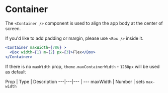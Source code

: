 
# Container

The `<Container />` component is used to align the app body at the center of screen.

If you'd like to add padding or margin, please use `<Box />` inside it.

```jsx
<Container maxWidth={786} >
  <Box width={1} m={2} px={3}>Flex</Box>
</Container>
```

If there is no `maxWidth` prop, `theme.maxContainerWidth` - `1280px` will be used as default

Prop | Type | Description
---|---|--- | ---
maxWidth | Number | sets `max-width`
